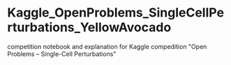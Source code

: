 # Kaggle_OpenProblems_SingleCellPerturbations_YellowAvocado
competition notebook and explanation for Kaggle compedition "Open Problems – Single-Cell Perturbations"
